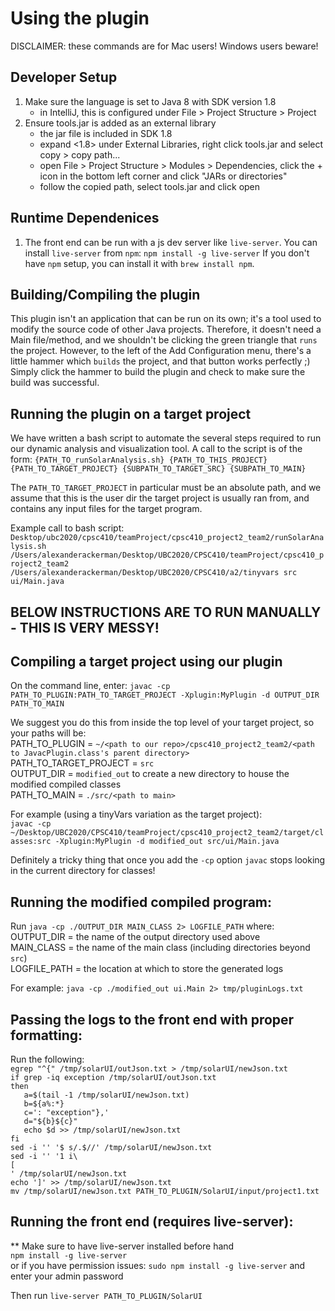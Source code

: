 # Using the plugin 
DISCLAIMER: these commands are for Mac users! Windows users beware!

## Developer Setup
1. Make sure the language is set to Java 8 with SDK version 1.8 
    - in IntelliJ, this is configured under File > Project Structure > Project
2. Ensure tools.jar is added as an external library
    - the jar file is included in SDK 1.8
    - expand <1.8> under External Libraries, right click tools.jar and select copy > copy path...
    - open File > Project Structure > Modules > Dependencies, click the + icon in the bottom left corner and click "JARs or directories"
    - follow the copied path, select tools.jar and click open
    
## Runtime Dependenices
1. The front end can be run with a js dev server like `live-server`. You can install `live-server` from `npm`:
    `npm install -g live-server`
    If you don't have  `npm` setup, you can install it with `brew install npm`.
    
## Building/Compiling the plugin

This plugin isn't an application that can be run on its own; it's a tool used to modify the source code of other Java projects.
Therefore, it doesn't need a Main file/method, and we shouldn't be clicking the green triangle that `runs` the project. 
However, to the left of the Add Configuration menu, there's a little hammer which `builds` the project, and that button works perfectly ;)
Simply click the hammer to build the plugin and check to make sure the build was successful.
    
## Running the plugin on a target project
We have written a bash script to automate the several steps required to run our dynamic analysis and visualization tool.
A call to the script is of the form:
`{PATH_TO_runSolarAnalysis.sh} {PATH_TO_THIS_PROJECT} {PATH_TO_TARGET_PROJECT} {SUBPATH_TO_TARGET_SRC} {SUBPATH_TO_MAIN}`

The `PATH_TO_TARGET_PROJECT` in particular must be an absolute path, and we assume that this is the user dir the target 
project is usually ran from, and contains any input files for the target program. 

Example call to bash script:
`Desktop/ubc2020/cpsc410/teamProject/cpsc410_project2_team2/runSolarAnalysis.sh /Users/alexanderackerman/Desktop/UBC2020/CPSC410/teamProject/cpsc410_project2_team2 /Users/alexanderackerman/Desktop/UBC2020/CPSC410/a2/tinyvars src ui/Main.java`


## BELOW INSTRUCTIONS ARE TO RUN MANUALLY - THIS IS VERY MESSY!   

## Compiling a target project using our plugin

On the command line, enter:
`javac -cp PATH_TO_PLUGIN:PATH_TO_TARGET_PROJECT -Xplugin:MyPlugin -d OUTPUT_DIR PATH_TO_MAIN`

We suggest you do this from inside the top level of your target project, so your paths will be: <br>
PATH_TO_PLUGIN = `~/<path to our repo>/cpsc410_project2_team2/<path to JavacPlugin.class's parent directory>` <br>
PATH_TO_TARGET_PROJECT = `src` <br>
OUTPUT_DIR = `modified_out` to create a new directory to house the modified compiled classes <br>
PATH_TO_MAIN = `./src/<path to main>` <br>

For example (using a tinyVars variation as the target project): <br>
`javac -cp ~/Desktop/UBC2020/CPSC410/teamProject/cpsc410_project2_team2/target/classes:src -Xplugin:MyPlugin -d modified_out src/ui/Main.java`

Definitely a tricky thing that once you add the `-cp` option `javac` stops looking in the current directory for classes!

## Running the modified compiled program:
Run `java -cp ./OUTPUT_DIR MAIN_CLASS 2> LOGFILE_PATH` where: <br>
OUTPUT_DIR = the name of the output directory used above <br>
MAIN_CLASS = the name of the main class (including directories beyond `src`) <br>
LOGFILE_PATH = the location at which to store the generated logs

For example:
`java -cp ./modified_out ui.Main 2> tmp/pluginLogs.txt`

## Passing the logs to the front end with proper formatting:
Run the following: <br>
`egrep "^{" /tmp/solarUI/outJson.txt > /tmp/solarUI/newJson.txt` <br>
`if grep -iq exception /tmp/solarUI/outJson.txt` <br>
`then` <br>
`	a=$(tail -1 /tmp/solarUI/newJson.txt)` <br>
`	b=${a%:*}` <br>
`	c=': "exception"},'` <br>
`	d="${b}${c}"` <br>
`	echo $d >> /tmp/solarUI/newJson.txt` <br>
`fi` <br>
`sed -i '' '$ s/.$//' /tmp/solarUI/newJson.txt` <br>
`sed -i '' '1 i\` <br>
`[` <br>
`' /tmp/solarUI/newJson.txt` <br>
`echo ']' >> /tmp/solarUI/newJson.txt` <br>
`mv /tmp/solarUI/newJson.txt PATH_TO_PLUGIN/SolarUI/input/project1.txt` <br>

## Running the front end (requires live-server):
** Make sure to have live-server installed before hand <br>
`npm install -g live-server` <br>
or if you have permission issues: `sudo npm install -g live-server` and enter your admin password 

Then run `live-server PATH_TO_PLUGIN/SolarUI`
